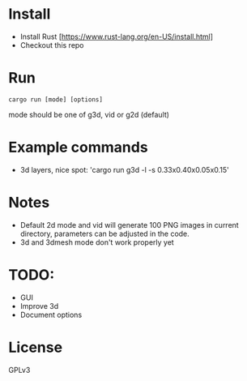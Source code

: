 # Install
* Install Rust [https://www.rust-lang.org/en-US/install.html]
* Checkout this repo

# Run
`cargo run [mode] [options]`

mode should be one of g3d, vid or g2d (default)

# Example commands
* 3d layers, nice spot: 'cargo run g3d -l -s 0.33x0.40x0.05x0.15'

# Notes
* Default 2d mode and vid will generate 100 PNG images in current directory, parameters can be adjusted in the code.
* 3d and 3dmesh mode don't work properly yet

# TODO:
- GUI
- Improve 3d
- Document options

# License
GPLv3

